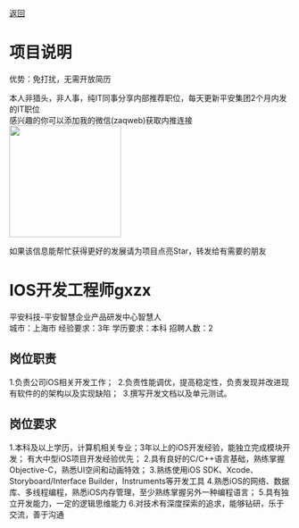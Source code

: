 [返回](../)

# 项目说明

优势：免打扰，无需开放简历

本人非猎头，非人事，纯IT同事分享内部推荐职位，每天更新平安集团2个月内发的IT职位  
感兴趣的你可以添加我的微信(zaqweb)获取内推连接  
<img src="https://github.com/zaqweb/PA-IT-JOBS/blob/master/WechatICode.jpeg"  height="200" width="200">

如果该信息能帮忙获得更好的发展请为项目点亮Star，转发给有需要的朋友

# IOS开发工程师gxzx
平安科技-平安智慧企业产品研发中心智慧人  
城市：上海市 经验要求：3年 学历要求：本科  招聘人数：2

## 岗位职责
1.负责公司iOS相关开发工作； 
2.负责性能调优，提高稳定性，负责发现并改进现有软件的的架构以及实现缺陷； 
3.撰写开发文档以及单元测试。

## 岗位要求
1.本科及以上学历，计算机相关专业；3年以上的iOS开发经验，能独立完成模块开发； 有大中型iOS项目开发经验优先；
2.具有良好的C/C++语言基础，熟练掌握Objective-C，熟悉UI空间和动画特效； 
3.熟练使用iOS SDK、Xcode、Storyboard/Interface Builder，Instruments等开发工具 
4.熟悉iOS的网络、数据库、多线程编程，熟悉iOS内存管理，至少熟练掌握另外一种编程语言；
5.具有独立开发能力，一定的逻辑思维能力
6.对技术有深度探索的追求，能够钻研，乐于交流，善于沟通




